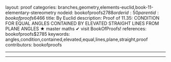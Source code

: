layout: proof
categories: branches,geometry,elements-euclid,book-11-elementary-stereometry
nodeid: bookofproofs$2788
orderid: 50
parentid: bookofproofs$6466
title: By Euclid
description:  Proof of 11.35: CONDITION FOR EQUAL ANGLES CONTAINED BY ELEVATED STRAIGHT LINES FROM PLANE ANGLES &#9733; master maths &#10004; visit BookOfProofs!
references: bookofproofs$2785
keywords: angles,condition,contained,elevated,equal,lines,plane,straight,proof
contributors: bookofproofs

---


---


